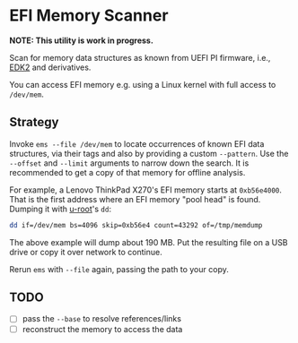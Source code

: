 # EFI Memory Scanner

**NOTE: This utility is work in progress.**

Scan for memory data structures as known from UEFI PI firmware, i.e.,
[EDK2](https://github.com/tianocore/edk2) and derivatives.

You can access EFI memory e.g. using a Linux kernel with full access to
`/dev/mem`.

## Strategy

Invoke `ems --file /dev/mem` to locate occurrences of known EFI data
structures, via their tags and also by providing a custom `--pattern`.
Use the `--offset` and `--limit` arguments to narrow down the search.
It is recommended to get a copy of that memory for offline analysis.

For example, a Lenovo ThinkPad X270's EFI memory starts at `0xb56e4000`.
That is the first address where an EFI memory "pool head" is found.
Dumping it with [u-root](https://u-root.org)'s `dd`:

```sh
dd if=/dev/mem bs=4096 skip=0xb56e4 count=43292 of=/tmp/memdump
```

The above example will dump about 190 MB.
Put the resulting file on a USB drive or copy it over network to continue.

Rerun `ems` with `--file` again, passing the path to your copy.

## TODO

- [ ] pass the `--base` to resolve references/links
- [ ] reconstruct the memory to access the data
